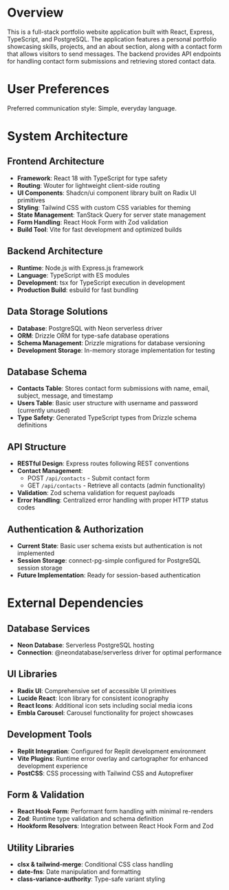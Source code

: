 # Overview

This is a full-stack portfolio website application built with React, Express, TypeScript, and PostgreSQL. The application features a personal portfolio showcasing skills, projects, and an about section, along with a contact form that allows visitors to send messages. The backend provides API endpoints for handling contact form submissions and retrieving stored contact data.

# User Preferences

Preferred communication style: Simple, everyday language.

# System Architecture

## Frontend Architecture
- **Framework**: React 18 with TypeScript for type safety
- **Routing**: Wouter for lightweight client-side routing
- **UI Components**: Shadcn/ui component library built on Radix UI primitives
- **Styling**: Tailwind CSS with custom CSS variables for theming
- **State Management**: TanStack Query for server state management
- **Form Handling**: React Hook Form with Zod validation
- **Build Tool**: Vite for fast development and optimized builds

## Backend Architecture
- **Runtime**: Node.js with Express.js framework
- **Language**: TypeScript with ES modules
- **Development**: tsx for TypeScript execution in development
- **Production Build**: esbuild for fast bundling

## Data Storage Solutions
- **Database**: PostgreSQL with Neon serverless driver
- **ORM**: Drizzle ORM for type-safe database operations
- **Schema Management**: Drizzle migrations for database versioning
- **Development Storage**: In-memory storage implementation for testing

## Database Schema
- **Contacts Table**: Stores contact form submissions with name, email, subject, message, and timestamp
- **Users Table**: Basic user structure with username and password (currently unused)
- **Type Safety**: Generated TypeScript types from Drizzle schema definitions

## API Structure
- **RESTful Design**: Express routes following REST conventions
- **Contact Management**: 
  - POST `/api/contacts` - Submit contact form
  - GET `/api/contacts` - Retrieve all contacts (admin functionality)
- **Validation**: Zod schema validation for request payloads
- **Error Handling**: Centralized error handling with proper HTTP status codes

## Authentication & Authorization
- **Current State**: Basic user schema exists but authentication is not implemented
- **Session Storage**: connect-pg-simple configured for PostgreSQL session storage
- **Future Implementation**: Ready for session-based authentication

# External Dependencies

## Database Services
- **Neon Database**: Serverless PostgreSQL hosting
- **Connection**: @neondatabase/serverless driver for optimal performance

## UI Libraries
- **Radix UI**: Comprehensive set of accessible UI primitives
- **Lucide React**: Icon library for consistent iconography
- **React Icons**: Additional icon sets including social media icons
- **Embla Carousel**: Carousel functionality for project showcases

## Development Tools
- **Replit Integration**: Configured for Replit development environment
- **Vite Plugins**: Runtime error overlay and cartographer for enhanced development experience
- **PostCSS**: CSS processing with Tailwind CSS and Autoprefixer

## Form & Validation
- **React Hook Form**: Performant form handling with minimal re-renders
- **Zod**: Runtime type validation and schema definition
- **Hookform Resolvers**: Integration between React Hook Form and Zod

## Utility Libraries
- **clsx & tailwind-merge**: Conditional CSS class handling
- **date-fns**: Date manipulation and formatting
- **class-variance-authority**: Type-safe variant styling